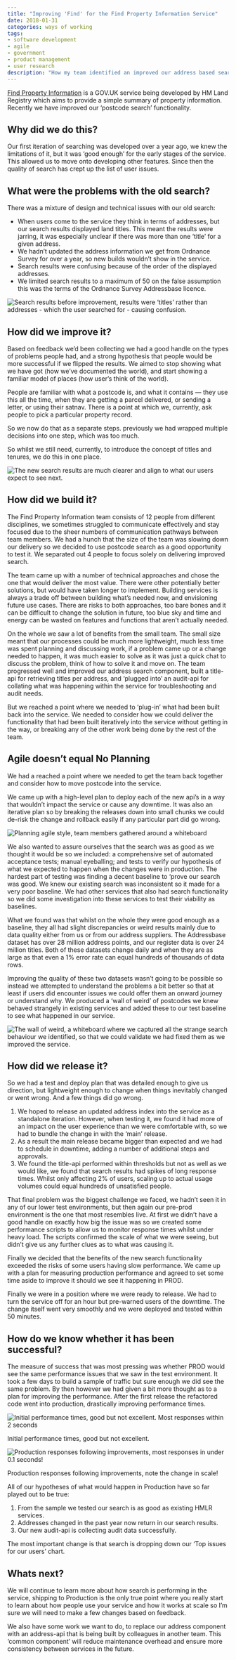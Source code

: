 ```yaml
---
title: "Improving 'Find' for the Find Property Information Service"
date: 2018-01-31
categories: ways of working
tags:
- software development
- agile
- government
- product management
- user research
description: "How my team identified an improved our address based search at HM Land Registry."
---
```

[Find Property Information](https://search-property-information.service.gov.uk/) is a GOV.UK service being developed by HM Land Registry which aims to provide a simple summary of property information. Recently we have improved our ‘postcode search’ functionality.

## Why did we do this?

Our first iteration of searching was developed over a year ago, we knew the limitations of it, but it was ‘good enough’ for the early stages of the service. This allowed us to move onto developing other features. Since then the quality of search has crept up the list of user issues.

## What were the problems with the old search?

There was a mixture of design and technical issues with our old search:

- When users come to the service they think in terms of addresses, but our search results displayed land titles. This meant the results were jarring, it was especially unclear if there was more than one ‘title’ for a given address.
- We hadn’t updated the address information we get from Ordnance Survey for over a year, so new builds wouldn’t show in the service.
- Search results were confusing because of the order of the displayed addresses.
- We limited search results to a maximum of 50 on the false assumption this was the terms of the Ordnance Survey Addressbase licence.

![](/images/search_results_before.jpg "Search results before improvement, results were ‘titles’ rather than addresses - which the user searched for - causing confusion.")

## How did we improve it?

Based on feedback we’d been collecting we had a good handle on the types of problems people had, and a strong hypothesis that people would be more successful if we flipped the results. We aimed to stop showing what we have got (how we’ve documented the world), and start showing a familiar model of places (how user’s think of the world).

People are familiar with what a postcode is, and what it contains — they use this all the time, when they are getting a parcel delivered, or sending a letter, or using their satnav.
There is a point at which we, currently, ask people to pick a particular property record.

So we now do that as a separate steps. previously we had wrapped multiple decisions into one step, which was too much.

So whilst we still need, currently, to introduce the concept of titles and tenures, we do this in one place.

![](/images/search_results_after.jpg "The new search results are much clearer and align to what our users expect to see next.")

## How did we build it?

The Find Property Information team consists of 12 people from different disciplines, we sometimes struggled to communicate effectively and stay focused due to the sheer numbers of communication pathways between team members. We had a hunch that the size of the team was slowing down our delivery so we decided to use postcode search as a good opportunity to test it. We separated out 4 people to focus solely on delivering improved search.

The team came up with a number of technical approaches and chose the one that would deliver the most value. There were other potentially better solutions, but would have taken longer to implement. Building services is always a trade off between building what’s needed now, and envisioning future use cases. There are risks to both approaches, too bare bones and it can be difficult to change the solution in future, too blue sky and time and energy can be wasted on features and functions that aren’t actually needed.

On the whole we saw a lot of benefits from the small team. The small size meant that our processes could be much more lightweight, much less time was spent planning and discussing work, if a problem came up or a change needed to happen, it was much easier to solve as it was just a quick chat to discuss the problem, think of how to solve it and move on.
The team progressed well and improved our address search component, built a title-api for retrieving titles per address, and ‘plugged into’ an audit-api for collating what was happening within the service for troubleshooting and audit needs.

But we reached a point where we needed to ‘plug-in’ what had been built back into the service. We needed to consider how we could deliver the functionality that had been built iteratively into the service without getting in the way, or breaking any of the other work being done by the rest of the team.

## Agile doesn’t equal No Planning

We had a reached a point where we needed to get the team back together and consider how to move postcode into the service.

We came up with a high-level plan to deploy each of the new api’s in a way that wouldn’t impact the service or cause any downtime. It was also an iterative plan so by breaking the releases down into small chunks we could de-risk the change and rollback easily if any particular part did go wrong.

![](/images/whiteboarding.jpg "Planning agile style, team members gathered around a whiteboard")

We also wanted to assure ourselves that the search was as good as we thought it would be so we included: a comprehensive set of automated acceptance tests; manual eyeballing; and tests to verify our hypothesis of what we expected to happen when the changes were in production.
The hardest part of testing was finding a decent baseline to ‘prove our search was good. We knew our existing search was inconsistent so it made for a very poor baseline. We had other services that also had search functionality so we did some investigation into these services to test their viability as baselines.

What we found was that whilst on the whole they were good enough as a baseline, they all had slight discrepancies or weird results mainly due to data quality either from us or from our address suppliers. The Addressbase dataset has over 28 million address points, and our register data is over 24 million titles. Both of these datasets change daily and when they are as large as that even a 1% error rate can equal hundreds of thousands of data rows.

Improving the quality of these two datasets wasn’t going to be possible so instead we attempted to understand the problems a bit better so that at least if users did encounter issues we could offer them an onward journey or understand why. We produced a ‘wall of weird’ of postcodes we knew behaved strangely in existing services and added these to our test baseline to see what happened in our service.

![](/images/wall_of_weird.jpg "The wall of weird, a whiteboard where we captured all the strange search behaviour we identified, so that we could validate we had fixed them as we improved the service.")

## How did we release it?

So we had a test and deploy plan that was detailed enough to give us direction, but lightweight enough to change when things inevitably changed or went wrong. And a few things did go wrong.

1. We hoped to release an updated address index into the service as a standalone iteration. However, when testing it, we found it had more of an impact on the user experience than we were comfortable with, so we had to bundle the change in with the ‘main’ release.
2. As a result the main release became bigger than expected and we had to schedule in downtime, adding a number of additional steps and approvals.
3. We found the title-api performed within thresholds but not as well as we would like, we found that search results had spikes of long response times. Whilst only affecting 2% of users, scaling up to actual usage volumes could equal hundreds of unsatisfied people.

That final problem was the biggest challenge we faced, we hadn’t seen it in any of our lower test environments, but then again our pre-prod environment is the one that most resembles live. At first we didn’t have a good handle on exactly how big the issue was so we created some performance scripts to allow us to monitor response times whilst under heavy load. The scripts confirmed the scale of what we were seeing, but didn’t give us any further clues as to what was causing it.

Finally we decided that the benefits of the new search functionality exceeded the risks of some users having slow performance. We came up with a plan for measuring production performance and agreed to set some time aside to improve it should we see it happening in PROD.

Finally we were in a position where we were ready to release. We had to turn the service off for an hour but pre-warned users of the downtime. The change itself went very smoothly and we were deployed and tested within 50 minutes.

## How do we know whether it has been successful?

The measure of success that was most pressing was whether PROD would see the same performance issues that we saw in the test environment. It took a few days to build a sample of traffic but sure enough we did see the same problem. By then however we had given a bit more thought as to a plan for improving the performance. After the first release the refactored code went into production, drastically improving performance times.

![](/images/before_performance.jpg "Initial performance times, good but not excellent. Most responses within 2 seconds")

Initial performance times, good but not excellent.

![](/images/after_performance.jpg "Production responses following improvements, most responses in under 0.1 seconds!")

Production responses following improvements, note the change in scale!

All of our hypotheses of what would happen in Production have so far played out to be true:

1. From the sample we tested our search is as good as existing HMLR services.
2. Addresses changed in the past year now return in our search results.
3. Our new audit-api is collecting audit data successfully.

The most important change is that search is dropping down our ‘Top issues for our users’ chart.

## Whats next?

We will continue to learn more about how search is performing in the service, shipping to Production is the only true point where you really start to learn about how people use your service and how it works at scale so I’m sure we will need to make a few changes based on feedback.

We also have some work we want to do, to replace our address component with an address-api that is being built by colleagues in another team. This ‘common component’ will reduce maintenance overhead and ensure more consistency between services in the future.